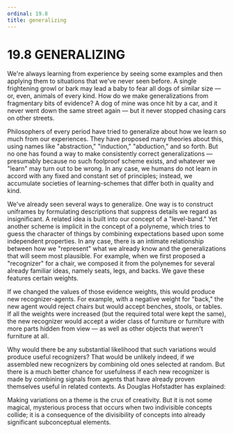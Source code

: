 ```yaml
---
ordinal: 19.8
title: generalizing
---
```


# 19.8 GENERALIZING

We're always learning from experience by seeing some examples and then applying them to situations that we've never seen before. A single frightening growl or bark may lead a baby to fear all dogs of similar size &mdash; or, even, animals of every kind. How do we make generalizations from fragmentary bits of evidence? A dog of mine was once hit by a car, and it never went down the same street again &mdash; but it never stopped chasing cars on other streets.

Philosophers of every period have tried to generalize about how we learn so much from our experiences. They have proposed many theories about this, using names like "abstraction," "induction," "abduction," and so forth. But no one has found a way to make consistently correct generalizations &mdash; presumably because no such foolproof scheme exists, and whatever we "learn" may turn out to be wrong. In any case, we humans do not learn in accord with any fixed and constant set of principles; instead, we accumulate societies of learning-schemes that differ both in quality and kind.

We've already seen several ways to generalize. One way is to construct uniframes by formulating descriptions that suppress details we regard as insignificant. A related idea is built into our concept of a "level-band." Yet another scheme is implicit in the concept of a polyneme, which tries to guess the character of things by combining expectations based upon some independent properties. In any case, there is an intimate relationship between how we "represent" what we already know and the generalizations that will seem most plausible. For example, when we first proposed a "recognizer" for a chair, we composed it from the polynemes for several already familiar ideas, namely seats, legs, and backs. We gave these features certain weights.

If we changed the values of those evidence weights, this would produce new recognizer-agents. For example, with a negative weight for "back," the new agent would reject chairs but would accept benches, stools, or tables. If all the weights were increased (but the required total were kept the same), the new recognizer would accept a wider class of furniture or furniture with more parts hidden from view &mdash; as well as other objects that weren't furniture at all.

Why would there be any substantial likelihood that such variations would produce useful recognizers? That would be unlikely indeed, if we assembled new recognizers by combining old ones selected at random. But there is a much better chance for usefulness if each new recognizer is made by combining signals from agents that have already proven themselves useful in related contexts. As Douglas Hofstadter has explained:

Making variations on a theme is the crux of creativity. But it is not some magical, mysterious process that occurs when two indivisible concepts collide; it is a consequence of the divisibility of concepts into already significant subconceptual elements.
